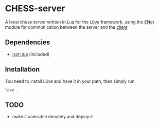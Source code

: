# CHESS-server

A local chess server written in Lua for the [Löve](https://love2d.org/) framework, using the [ENet](https://leafo.net/lua-enet/) module for communication between the server and the [client](https://github.com/Waissi/chess-client)  

## Dependencies

- [json.lua](https://github.com/rxi/json.lua) (included)

## Installation

You need to install Löve and have it in your path, then simply run
```
love .
```

## TODO

- make it acessible remotely and deploy it

